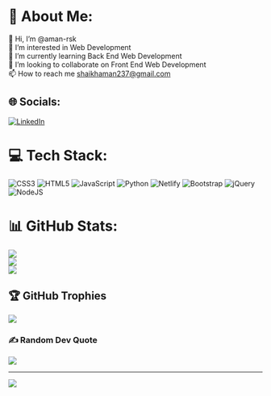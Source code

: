 # 💫 About Me:
👋 Hi, I’m @aman-rsk<br>👀 I’m interested in Web Development<br>🌱 I’m currently learning Back End Web Development<br>💞️ I’m looking to collaborate on Front End Web Development<br>📫 How to reach me shaikhaman237@gmail.com


## 🌐 Socials:
[![LinkedIn](https://img.shields.io/badge/LinkedIn-%230077B5.svg?logo=linkedin&logoColor=white)](https://linkedin.com/in/www.linkedin.com/in/aman-shaikh-52a273187) 

# 💻 Tech Stack:
![CSS3](https://img.shields.io/badge/css3-%231572B6.svg?style=for-the-badge&logo=css3&logoColor=white) ![HTML5](https://img.shields.io/badge/html5-%23E34F26.svg?style=for-the-badge&logo=html5&logoColor=white) ![JavaScript](https://img.shields.io/badge/javascript-%23323330.svg?style=for-the-badge&logo=javascript&logoColor=%23F7DF1E) ![Python](https://img.shields.io/badge/python-3670A0?style=for-the-badge&logo=python&logoColor=ffdd54) ![Netlify](https://img.shields.io/badge/netlify-%23000000.svg?style=for-the-badge&logo=netlify&logoColor=#00C7B7) ![Bootstrap](https://img.shields.io/badge/bootstrap-%23563D7C.svg?style=for-the-badge&logo=bootstrap&logoColor=white) ![jQuery](https://img.shields.io/badge/jquery-%230769AD.svg?style=for-the-badge&logo=jquery&logoColor=white) ![NodeJS](https://img.shields.io/badge/node.js-6DA55F?style=for-the-badge&logo=node.js&logoColor=white)
# 📊 GitHub Stats:
![](https://github-readme-stats.vercel.app/api?username=aman-rsk&theme=dark&hide_border=true&include_all_commits=false&count_private=false)<br/>
![](https://github-readme-streak-stats.herokuapp.com/?user=aman-rsk&theme=dark&hide_border=true)<br/>
![](https://github-readme-stats.vercel.app/api/top-langs/?username=aman-rsk&theme=dark&hide_border=true&include_all_commits=false&count_private=false&layout=compact)

## 🏆 GitHub Trophies
![](https://github-profile-trophy.vercel.app/?username=aman-rsk&theme=onedark&no-frame=true&no-bg=true&margin-w=4)

### ✍️ Random Dev Quote
![](https://quotes-github-readme.vercel.app/api?type=vetical&theme=dark)

---
[![](https://visitcount.itsvg.in/api?id=aman-rsk&icon=5&color=0)](https://visitcount.itsvg.in)

<!-- Proudly created with GPRM ( https://gprm.itsvg.in ) -->

<!---
aman-rsk/aman-rsk is a ✨ special ✨ repository because its `README.md` (this file) appears on your GitHub profile.
You can click the Preview link to take a look at your changes.
--->

